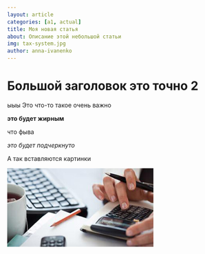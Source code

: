 ```yaml
---
layout: article
categories: [a1, actual]
title: Моя новая статья
about: Описание этой небольшой статьи
img: tax-system.jpg
author: anna-ivanenko
---
```


# Большой заголовок это точно 2
ыыы
Это что-то такое очень важно

**это будет жирным**

что фыва

*это будет подчеркнуто*

А так вставляются картинки

![](images/tax-system.jpg)

